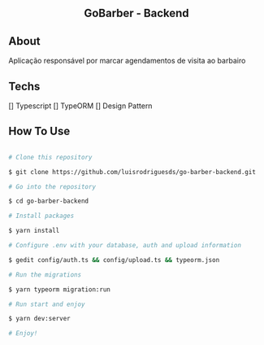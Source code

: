 <h2 align="center">
  GoBarber - Backend
</h2>

## About

Aplicação responsável por marcar agendamentos de visita ao barbairo

## Techs

[] Typescript
[] TypeORM
[] Design Pattern

## How To Use

```bash

# Clone this repository

$ git clone https://github.com/luisrodriguesds/go-barber-backend.git

# Go into the repository

$ cd go-barber-backend

# Install packages

$ yarn install

# Configure .env with your database, auth and upload information

$ gedit config/auth.ts && config/upload.ts && typeorm.json

# Run the migrations

$ yarn typeorm migration:run

# Run start and enjoy

$ yarn dev:server

# Enjoy!

```
